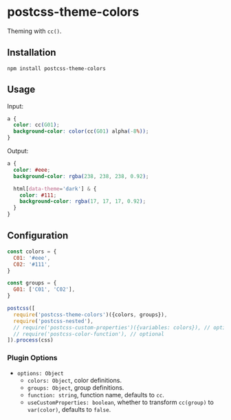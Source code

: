 # postcss-theme-colors

Theming with `cc()`.

## Installation

```console
npm install postcss-theme-colors
```

## Usage

Input:

```css
a {
  color: cc(G01);
  background-color: color(cc(G01) alpha(-8%));
}
```

Output:

```css
a {
  color: #eee;
  background-color: rgba(238, 238, 238, 0.92);

  html[data-theme='dark'] & {
    color: #111;
    background-color: rgba(17, 17, 17, 0.92);
  }
}
```

## Configuration

```js
const colors = {
  C01: '#eee',
  C02: '#111',
}

const groups = {
  G01: ['C01', 'C02'],
}

postcss([
  require('postcss-theme-colors')({colors, groups}),
  require('postcss-nested'),
  // require('postcss-custom-properties')({variables: colors}), // optional
  // require('postcss-color-function'), // optional
]).process(css)
```

### Plugin Options

* `options: Object`
  * `colors: Object`, color definitions.
  * `groups: Object`, group definitions.
  * `function: string`, function name, defaults to `cc`.
  * `useCustomProperties: boolean`, whether to transform `cc(group)` to `var(color)`, defaults to `false`.
